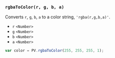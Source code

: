 ### ``rgbaToColor(r, g, b, a)``
Converts ``r``, ``g``, ``b``, ``a`` to a color string, ``'rgba(r,g,b,a)'``.

- `r` `<Number>`
- `g` `<Number>`
- `b` `<Number>`
- `a` `<Number>`

```js
var color = PV.rgbaToColor(255, 255, 255, 1);
```